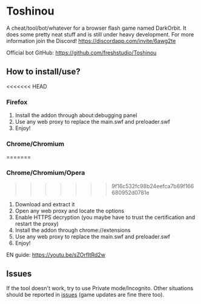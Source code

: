 Toshinou
==========
A cheat/tool/bot/whatever for a browser flash game named DarkOrbit.
It does some pretty neat stuff and is still under heavy development.
For more information join the Discord! https://discordapp.com/invite/6awg2te

Official bot GitHub: https://github.com/freshstudio/Toshinou

How to install/use?
----------
<<<<<<< HEAD
### Firefox
1. Install the addon through about:debugging panel
2. Use any web proxy to replace the main.swf and preloader.swf
3. Enjoy!

### Chrome/Chromium
=======
### Chrome/Chromium/Opera
>>>>>>> 9f16c532fc98b24eefca7b69f166680952d0781e
1. Download and extract it
2. Open any web proxy and locate the options
3. Enable HTTPS decryption (you maybe have to trust the certification and restart the proxy)
4. Install the addon through chrome://extensions
5. Use any web proxy to replace the main.swf and preloader.swf
6. Enjoy!

EN guide: https://youtu.be/sZOrfItRd2w

Issues
----------
If the tool doesn't work, try to use Private mode/Incognito.
Other situations should be reported in [issues](../../issues) (game updates are fine there too).
